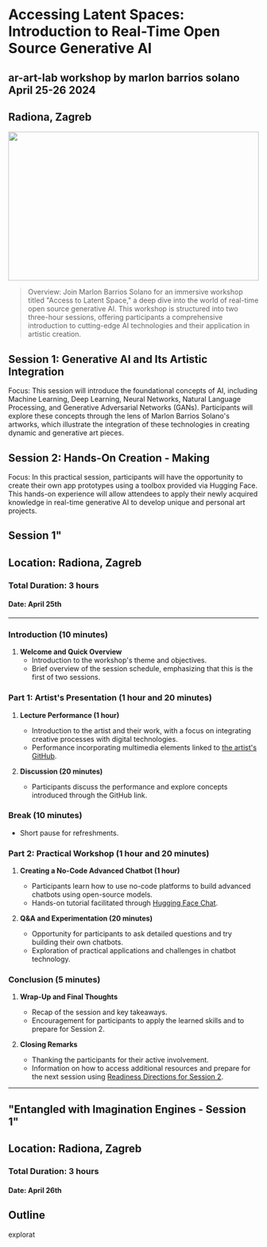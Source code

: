 # Accessing Latent Spaces: Introduction to Real-Time Open Source Generative AI
## ar-art-lab workshop by marlon barrios solano  April 25-26 2024
## Radiona, Zagreb
<img src="https://github.com/marlonbarrios/ar-art-lab/assets/90220317/97dc7974-9716-40f3-bfd8-9470ee26e0ec" width="100%" height="300">


> Overview: Join Marlon Barrios Solano for an immersive workshop titled "Access to Latent Space," a deep dive into the world of real-time open source generative AI. This workshop is structured into two three-hour sessions, offering participants a comprehensive introduction to cutting-edge AI technologies and their application in artistic creation.

## Session 1: Generative AI and Its Artistic Integration

Focus: This session will introduce the foundational concepts of AI, including Machine Learning, Deep Learning, Neural Networks, Natural Language Processing, and Generative Adversarial Networks (GANs). Participants will explore these concepts through the lens of Marlon Barrios Solano's artworks, which illustrate the integration of these technologies in creating dynamic and generative art pieces.

## Session 2: Hands-On Creation - Making

Focus: In this practical session, participants will have the opportunity to create their own app prototypes using a toolbox provided via Hugging Face. This hands-on experience will allow attendees to apply their newly acquired knowledge in real-time generative AI to develop unique and personal art projects.

## Session 1"

## Location: Radiona, Zagreb
### Total Duration: 3 hours
#### Date: April 25th
---

### Introduction (10 minutes)
1. **Welcome and Quick Overview**
   - Introduction to the workshop's theme and objectives.
   - Brief overview of the session schedule, emphasizing that this is the first of two sessions.

### Part 1: Artist's Presentation (1 hour and 20 minutes)
1. **Lecture Performance (1 hour)**
   - Introduction to the artist and their work, with a focus on integrating creative processes with digital technologies.
   - Performance incorporating multimedia elements linked to [the artist's GitHub](https://github.com/marlonbarrios/lecture).

2. **Discussion (20 minutes)**
   - Participants discuss the performance and explore concepts introduced through the GitHub link.

### Break (10 minutes)
- Short pause for refreshments.

### Part 2: Practical Workshop (1 hour and 20 minutes)
1. **Creating a No-Code Advanced Chatbot (1 hour)**
   - Participants learn how to use no-code platforms to build advanced chatbots using open-source models.
   - Hands-on tutorial facilitated through [Hugging Face Chat](https://huggingface.co/chat/assistants?user=marlonbarrios).

2. **Q&A and Experimentation (20 minutes)**
   - Opportunity for participants to ask detailed questions and try building their own chatbots.
   - Exploration of practical applications and challenges in chatbot technology.

### Conclusion (5 minutes)
1. **Wrap-Up and Final Thoughts**
   - Recap of the session and key takeaways.
   - Encouragement for participants to apply the learned skills and to prepare for Session 2.

2. **Closing Remarks**
   - Thanking the participants for their active involvement.
   - Information on how to access additional resources and prepare for the next session using [Readiness Directions for Session 2](https://marlonbarrios.github.io/readiness-directions/).

---

## "Entangled with Imagination Engines - Session 1"

## Location: Radiona, Zagreb
### Total Duration: 3 hours
#### Date: April 26th

## Outline 
explorat



